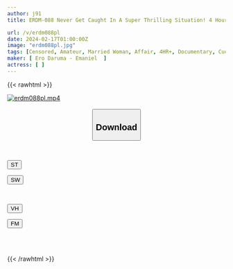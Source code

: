 ```yaml
---
author: j91
title: ERDM-088 Never Get Caught In A Super Thrilling Situation! 4 Hours Of Dangerous NTR Immoral Sex With A Stranger While Her Drunk Husband Is Sleeping Soundly Next To Her

url: /v/erdm088pl
date: 2024-02-17T01:00:00Z
image: "erdm088pl.jpg"
tags: [Censored, Amateur, Married Woman, Affair, 4HR+, Documentary, Cuckold	]
maker: [ Ero Daruma - Emaniel  ]
actress: [ ]
---
```



{{< rawhtml >}}

<div class="video" data-videoid="0rY80bGkk4fbdO1">
    <a href="javascript:;">
        <img src="/v/erdm088pl/erdm088pl.jpg" width="WIDTH" height="HEIGHT" alt="erdm088pl.mp4" loading="lazy">
    </a>
</div>

<script type="text/javascript" src="https://j91.asia/asset/on-demand-st.js"></script>

<br>
  <link rel="stylesheet" href="https://j91.asia/asset/bs5.css">
  
  <center>
  <button class="btn btn-primary" type="button" data-bs-toggle="collapse" data-bs-target=".multi-collapse" aria-expanded="false" aria-controls="multiCollapseExample1 multiCollapseExample2"><h2>Download</h2></button></center>
</p>
<div class="row">
  <div class="col">
    <div class="collapse multi-collapse" id="multiCollapseExample1">
      <div class="card card-body">
	      	      <br>
<div class="buttons">  
<p><a href="https://streamtape.to/v/0rY80bGkk4fbdO1" target="_blank"><button class="btn-hover color-3"><i class="fa fa-download"></i> ST</button></a></p>
<p><a href="https://cdnwish.com/7o0lgna7o6f5" target="_blank"><button class="btn-hover color-2"><i class="fa fa-download"></i> SW</button></a></p></div>
    </div>
  </div>
</div>
  <div class="col">
    <div class="collapse multi-collapse" id="multiCollapseExample2">
      <div class="card card-body">
	      <br>
<div class="buttons">
<p><a href="javascript:;"><button class="btn-hover color-9"><i class="fa fa-download"></i> VH</button></a></p>
<p><a href="javascript:;"><button class="btn-hover color-8"><i class="fa fa-download"></i> FM</button></a></p></div>
<br><br>
      </div>
    </div>
  </div>
</div>

{{< /rawhtml >}}